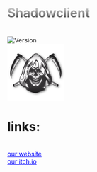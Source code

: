 <h1 style="background: -webkit-linear-gradient(#eee, #333);  -webkit-background-clip: text;-webkit-text-fill-color: transparent;">Shadowclient</h1>
<br style="line-height: 5px;">
<img src="https://img.shields.io/badge/version-1.0-red" alt="Version"></img>
<br style="line-height: 5px;">
<img width="128px" height="128px" src="logo.png" alt="Version"></img>
<h1>links:</h1><br>
<a href="http://shadowstudios.rf.gd/" style="color: blue;">our website</a><br>
<a href="https://shadowdevhere.itch.io/" style="color: blue;">our itch.io</a>
